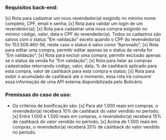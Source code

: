 ### Requisitos back-end:

[x] Rota para cadastrar um novo revendedor(a) exigindo no mínimo nome completo, CPF, email e senha;
[x] Rota para validar um login de um revendedor(a);
[x] Rota para cadastrar uma nova compra exigindo no mínimo código, valor, data e CPF do
revendedor(a). Todos os cadastros são salvos com o status “Em validação” exceto quando
o CPF do revendedor(a) for 153.509.460-56, neste caso o status é salvo como “Aprovado”;
[x] Rota para editar uma compra, permitir editar apenas se o status da venda for “Em
validação”;
[x] Rota para excluir uma compra, permitir exclusão apenas se o status da venda for “Em
validação”;
[x] Rota para listar as compras cadastradas retornando código, valor, data, % de cashback
aplicado para esta compra, valor de cashback para esta compra e status;
[x] Rota para exibir o acumulado de cashback até o momento, essa rota irá consumir essa
informação de uma API externa disponibilizada pelo Boticário

### Premissas do caso de uso:

- Os critérios de bonificação são:
  [x] Para até 1.000 reais em compras, o revendedor(a) receberá 10% de cashback do
  valor vendido no período;
  [x] Entre 1.000 e 1.500 reais em compras, o revendedor(a) receberá 15% de cashback do valor vendido no período;
  [x] Acima de 1.500 reais em compras, o revendedor(a) receberá 20% de cashback do valor vendido no período.

